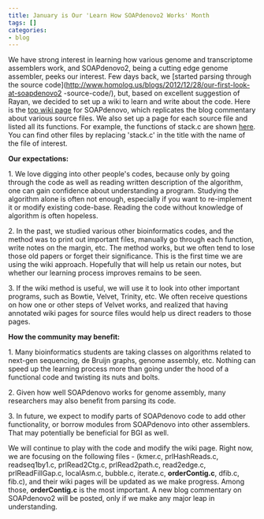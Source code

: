 ```yaml
---
title: January is Our 'Learn How SOAPdenovo2 Works' Month
tags: []
categories:
- blog
---
```

We have strong interest in learning how various genome and transcriptome
assemblers work, and SOAPdenovo2, being a cutting edge genome assembler, peeks
our interest. Few days back, we [started parsing through the source
code](http://www.homolog.us/blogs/2012/12/28/our-first-look-at-soapdenovo2
-source-code/), but, based on excellent suggestion of Rayan, we decided to set
up a wiki to learn and write about the code. Here is the [top wiki
page](http://homolog.us/wiki1/index.php?title=SOAPdenovo2) for SOAPdenovo,
which replicates the blog commentary about various source files. We also set
up a page for each source file and listed all its functions. For example, the
functions of stack.c are shown
[here](http://homolog.us/wiki1/index.php?title=SOAPdenovo2:stack.c). You can
find other files by replacing 'stack.c' in the title with the name of the file
of interest.
<!--more-->

**Our expectations:**

1\. We love digging into other people's codes, because only by going through
the code as well as reading written description of the algorithm, one can gain
confidence about understanding a program. Studying the algorithm alone is
often not enough, especially if you want to re-implement it or modify existing
code-base. Reading the code without knowledge of algorithm is often hopeless.

2\. In the past, we studied various other bioinformatics codes, and the method
was to print out important files, manually go through each function, write
notes on the margin, etc. The method works, but we often tend to lose those
old papers or forget their significance. This is the first time we are using
the wiki approach. Hopefully that will help us retain our notes, but whether
our learning process improves remains to be seen.

3\. If the wiki method is useful, we will use it to look into other important
programs, such as Bowtie, Velvet, Trinity, etc. We often receive questions on
how one or other steps of Velvet works, and realized that having annotated
wiki pages for source files would help us direct readers to those pages.

**How the community may benefit:**

1\. Many bioinformatics students are taking classes on algorithms related to
next-gen sequencing, de Bruijn graphs, genome assembly, etc. Nothing can speed
up the learning process more than going under the hood of a functional code
and twisting its nuts and bolts.

2\. Given how well SOAPdenovo works for genome assembly, many researchers may
also benefit from parsing its code.

3\. In future, we expect to modify parts of SOAPdenovo code to add other
functionality, or borrow modules from SOAPdenovo into other assemblers. That
may potentially be beneficial for BGI as well.

We will continue to play with the code and modify the wiki page. Right now, we
are focusing on the following files - (kmer.c, prlHashReads.c, readseq1by1.c,
prlRead2Ctg.c, prlRead2path.c, read2edge.c, prlReadFillGap.c, localAsm.c,
bubble.c, iterate.c, **orderContig.c**, dfib.c, fib.c), and their wiki pages
will be updated as we make progress. Among those, **orderContig.c** is the
most important. A new blog commentary on SOAPdenovo2 will be posted, only if
we make any major leap in understanding.

